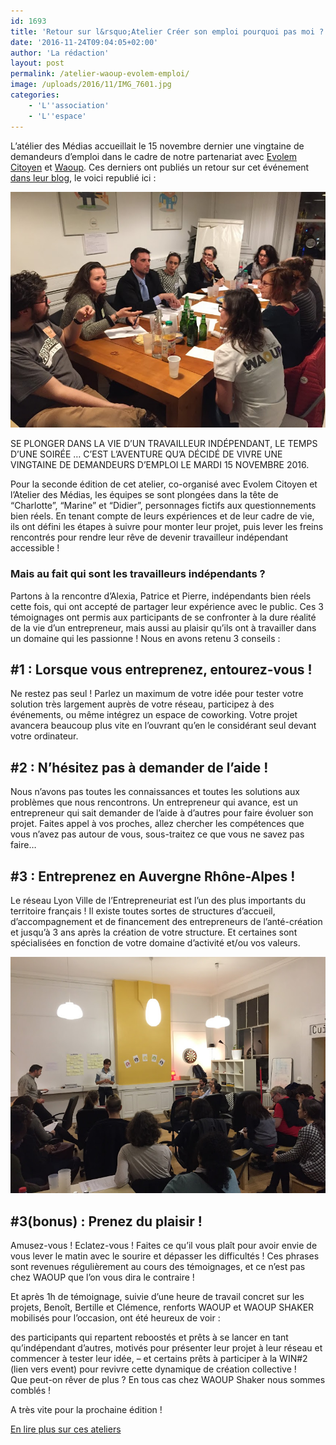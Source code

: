 ```yaml
---
id: 1693
title: 'Retour sur l&rsquo;Atelier Créer son emploi pourquoi pas moi ?!'
date: '2016-11-24T09:04:05+02:00'
author: 'La rédaction'
layout: post
permalink: /atelier-waoup-evolem-emploi/
image: /uploads/2016/11/IMG_7601.jpg
categories:
    - 'L''association'
    - 'L''espace'
---
```


L’atélier des Médias accueillait le 15 novembre dernier une vingtaine de demandeurs d’emploi dans le cadre de notre partenariat avec [Evolem Citoyen](https://evolem-citoyen.com/) et [Waoup](https://www.waoup.com/). Ces derniers ont publiés un retour sur cet événement [dans leur blog](https://www.waoup.com/retour-sur-latelier-creer-son-emploi-pourquoi-pas-moi/), le voici republié ici :

![réunion waoup-evolem](/uploads/2016/11/IMG_7604.jpg)

SE PLONGER DANS LA VIE D’UN TRAVAILLEUR INDÉPENDANT, LE TEMPS D’UNE SOIRÉE … C’EST L’AVENTURE QU’A DÉCIDÉ DE VIVRE UNE VINGTAINE DE DEMANDEURS D’EMPLOI LE MARDI 15 NOVEMBRE 2016.

Pour la seconde édition de cet atelier, co-organisé avec Evolem Citoyen et l’Atelier des Médias, les équipes se sont plongées dans la tête de “Charlotte”, “Marine” et “Didier”, personnages fictifs aux questionnements bien réels. En tenant compte de leurs expériences et de leur cadre de vie, ils ont défini les étapes à suivre pour monter leur projet, puis lever les freins rencontrés pour rendre leur rêve de devenir travailleur indépendant accessible !

### Mais au fait qui sont les travailleurs indépendants ?

Partons à la rencontre d’Alexia, Patrice et Pierre, indépendants bien réels cette fois, qui ont accepté de partager leur expérience avec le public. Ces 3 témoignages ont permis aux participants de se confronter à la dure réalité de la vie d’un entrepreneur, mais aussi au plaisir qu’ils ont à travailler dans un domaine qui les passionne ! Nous en avons retenu 3 conseils :

## \#1 : Lorsque vous entreprenez, entourez-vous !

Ne restez pas seul ! Parlez un maximum de votre idée pour tester votre solution très largement auprès de votre réseau, participez à des événements, ou même intégrez un espace de coworking. Votre projet avancera beaucoup plus vite en l’ouvrant qu’en le considérant seul devant votre ordinateur.

## \#2 : N’hésitez pas à demander de l’aide !

Nous n’avons pas toutes les connaissances et toutes les solutions aux problèmes que nous rencontrons. Un entrepreneur qui avance, est un entrepreneur qui sait demander de l’aide à d’autres pour faire évoluer son projet. Faites appel à vos proches, allez chercher les compétences que vous n’avez pas autour de vous, sous-traitez ce que vous ne savez pas faire…

## \#3 : Entreprenez en Auvergne Rhône-Alpes !

Le réseau Lyon Ville de l’Entrepreneuriat est l’un des plus importants du territoire français ! Il existe toutes sortes de structures d’accueil, d’accompagnement et de financement des entrepreneurs de l’anté-création et jusqu’à 3 ans après la création de votre structure. Et certaines sont spécialisées en fonction de votre domaine d’activité et/ou vos valeurs.

![img_7599](/uploads/2016/11/IMG_7599.jpg)

## \#3(bonus) : Prenez du plaisir !

Amusez-vous ! Eclatez-vous ! Faites ce qu’il vous plaît pour avoir envie de vous lever le matin avec le sourire et dépasser les difficultés ! Ces phrases sont revenues régulièrement au cours des témoignages, et ce n’est pas chez WAOUP que l’on vous dira le contraire !

Et après 1h de témoignage, suivie d’une heure de travail concret sur les projets, Benoît, Bertille et Clémence, renforts WAOUP et WAOUP SHAKER mobilisés pour l’occasion, ont été heureux de voir :

des participants qui repartent reboostés et prêts à se lancer en tant qu’indépendant d’autres, motivés pour présenter leur projet à leur réseau et commencer à tester leur idée, – et certains prêts à participer à la WIN#2 (lien vers event) pour revivre cette dynamique de création collective !  
Que peut-on rêver de plus ? En tous cas chez WAOUP Shaker nous sommes comblés !

A très vite pour la prochaine édition !

[En lire plus sur ces ateliers](/et-si-on-se-lancait-en-tant-quindependant-la-tout-de-suite/)
